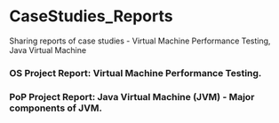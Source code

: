 # CaseStudies_Reports
Sharing reports of case studies - Virtual Machine Performance Testing, Java Virtual Machine

### OS Project Report: Virtual Machine Performance Testing.

### PoP Project Report: Java Virtual Machine (JVM) - Major components of JVM.

